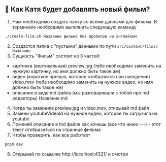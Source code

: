 ## 👀 Как Катя будет добавлять новый фильм?

1. Нам необходимо создать папку со всеми данными для фильма. В терминале необходимо выполнить следующую команду

```sh
./create-film.sh Название фильма без пробелов на английком
```

2. Создастся папка с "пустыми" данными по пути `src/content/films/Название`
3. Сущность "Фильм" состоит из 3 частей:

- картинка (вертикальная) preview.jpg (тебе необходимо заменить на нужную картинку, но имя должно быть такое же)
- видео (короткое превью, которое отобразится при наведении) video.mov (тебе необходимо заменить на нужное видео, но имя должно быть такое же)
- описание в виде md файла (мы разговаривали с тобой про md редакторы) Название.md

4. Когда ты заменила preview.jpg и video.mov, открывай md файл
5. Замени youtubeVideoId на нужное видео, которое ты загрузила на youtube
6. Поменяй описание в md файле как хочешь (все что ниже ---) - этот текст отобразиться на странице фильма
7. Чтобы проверить, как все работает

```sh
pnpm dev
```

8. Открывай по ссыылке http://localhost:4321/ и смотри
